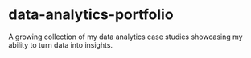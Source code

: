 # data-analytics-portfolio
A growing collection of my data analytics case studies showcasing my ability to turn data into insights.
